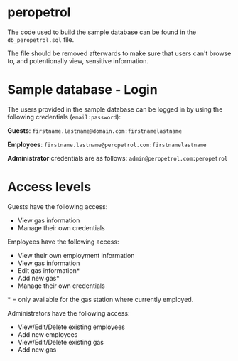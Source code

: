 # peropetrol
 
The code used to build the sample database can be found in the `db_peropetrol.sql` file.

The file should be removed afterwards to make sure that users can't browse to, and potentionally view, sensitive information.

# Sample database - Login

The users provided in the sample database can be logged in by using the following credentials (`email:password`):

**Guests**: `firstname.lastname@domain.com:firstnamelastname`

**Employees**: `firstname.lastname@peropetrol.com:firstnamelastname`

**Administrator** credentials are as follows: `admin@peropetrol.com:peropetrol`

# Access levels

Guests have the following access:

- View gas information
- Manage their own credentials

Employees have the following access:

- View their own employment information
- View gas information
- Edit gas information*
- Add new gas*
- Manage their own credentials

\* = only available for the gas station where currently employed.

Administrators have the following access:

- View/Edit/Delete existing employees
- Add new employees
- View/Edit/Delete existing gas
- Add new gas
